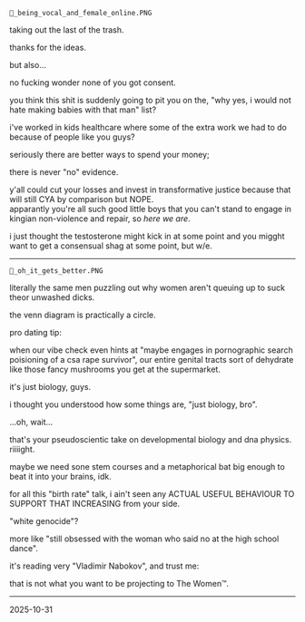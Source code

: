 `🦇_being_vocal_and_female_online.PNG`  

taking out the last of the trash.  

thanks for the ideas.  

but also...  

no fucking wonder none of you got consent.  

you think this shit is suddenly going to pit you on the, "why yes, i would not hate making babies with that man" list?  

i've worked in kids healthcare where some of the extra work we had to do because of people like you guys?  

seriously there are better ways to spend your money;  

there is never "no" evidence.  

y'all could cut your losses and invest in transformative justice because that will still CYA by comparison but NOPE.  
apparantly you're all such good little boys that you can't stand to engage in kingian non-violence and repair, so *here we are*.  

i just thought the testosterone might kick in at some point and you migght want to get a consensual shag at some point, but w/e.  

---

`🦇_oh_it_gets_better.PNG`

literally the same men puzzling out why women aren't queuing up to suck theor unwashed dicks.  

the venn diagram is practically a circle.  

pro dating tip:  

when our vibe check even hints at "maybe engages in pornographic search poisioning of a csa rape survivor", our entire genital tracts sort of dehydrate like those fancy mushrooms you get at the supermarket.  

it's just biology, guys.  

i thought you understood how some things are, "just biology, bro".  

...oh, wait...  

that's your pseudoscientic take on developmental biology and dna physics.  
riiiight.  

maybe we need sone stem courses and a metaphorical bat big enough to beat it into your brains, idk.  

for all this "birth rate" talk, i ain't seen any ACTUAL USEFUL BEHAVIOUR TO SUPPORT THAT INCREASING from your side.  

"white genocide"?  

more like "still obsessed with the woman who said no at the high school dance".  

it's reading very "Vladimir Nabokov", and trust me:  

that is not what you want to be projecting to The Women™️.  

---

2025-10-31
